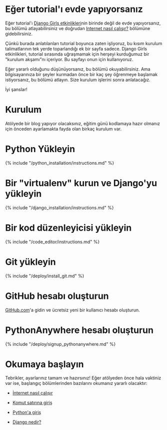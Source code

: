 # Eğer tutorial'ı evde yapıyorsanız

Eğer tutorial'ı [Django Girls etkinlikleri](http://djangogirls.org/events/)nin birinde değil de evde yapıyorsanız, bu bölümü atlayabilirsiniz ve doğrudan [Internet nasıl çalışır?](../how_the_internet_works/README.md) bölümüne gidebilirsiniz.

Çünkü burada anlatılanları tutorial boyunca zaten işliyoruz, bu kısım kurulum talimatlarının tek yerde toparlandığı ek bir sayfa sadece. Django Girls etkinlikleri, tutorial sırasında uğraşmamak için herşeyi kurduğumuz bir "kurulum akşamı"nı içeriyor. Bu sayfayı onun için kullanıyoruz.

Eğer yararlı olduğunu düşünüyorsanız, bu bölümü okuyabilirsiniz. Ama bilgisayarınıza bir şeyler kurmadan önce bir kaç şey öğrenmeye başlamak istiyorsanız, bu bölümü atlayın. Size kurulum işlerini sonra anlatacağız.

İyi şanslar!

# Kurulum

Atölyede bir blog yapıyor olacaksınız, eğitim günü kodlamaya hazır olmanız için önceden ayarlamakta fayda olan birkaç kurulum var.

# Python Yükleyin

{% include "/python_installation/instructions.md" %}

# Bir "virtualenv" kurun ve Django'yu yükleyin

{% include "/django_installation/instructions.md" %}

# Bir kod düzenleyicisi yükleyin

{% include "/code_editor/instructions.md" %}

# Git yükleyin

{% include "/deploy/install_git.md" %}

# GitHub hesabı oluşturun

[GitHub.com](http://www.github.com)'a gidin ve ücretsiz yeni bir kullanıcı hesabı oluşturun.

# PythonAnywhere hesabı oluşturun

{% include "/deploy/signup_pythonanywhere.md" %}

# Okumaya başlayın

Tebrikler, ayarlarınız tamam ve hazırsınız! Eğer atölyeden önce hala vaktiniz var ise, başlangıç bölümlerinden bazılarını okumanız yararlı olacaktır:

  * [İnternet nasıl çalışır](../how_the_internet_works/README.md)

  * [Komut satırına giriş](../intro_to_command_line/README.md)

  * [Python'a giriş](../intro_to_command_line/README.md)

  * [Django nedir?](../django/README.md)